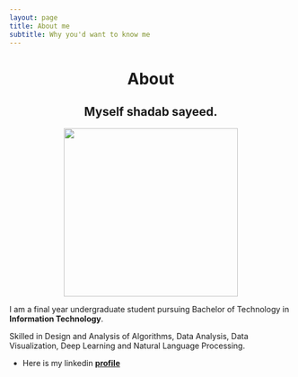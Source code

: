 ```yaml
---
layout: page
title: About me
subtitle: Why you'd want to know me
---
```


 <center><h1>About</h1></center>


<center><h2>Myself shadab sayeed.</h2></center>


<center><img src="https://i.ibb.co/JCscwsK/imageedit-1-9987689091.png" width="310" height="300"></center>


I am a final year undergraduate student pursuing Bachelor of Technology in **Information Technology**. 

Skilled in Design and Analysis of Algorithms, Data Analysis, Data Visualization, Deep Learning and Natural Language Processing. 

* Here is my linkedin [**profile**](https://www.linkedin.com/in/shadab-sayeed/)


